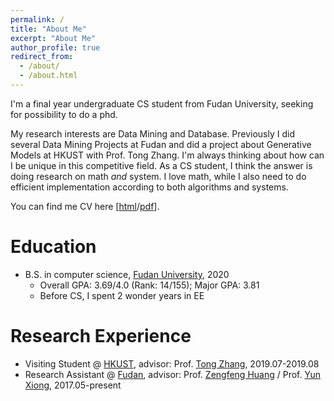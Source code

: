 ```yaml
---
permalink: /
title: "About Me"
excerpt: "About Me"
author_profile: true
redirect_from: 
  - /about/
  - /about.html
---
```


I'm a final year undergraduate CS student from Fudan University, seeking for possibility to do a phd.

My research interests are Data Mining and Database. Previously I did several Data Mining Projects at Fudan and did a project about Generative Models at HKUST with Prof. Tong Zhang. I'm always thinking about how can I be unique in this competitive field. As a CS student, I think the answer is doing research on math *and* system. I love math, while I also need to do efficient implementation according to both algorithms and systems.

You can find me CV here [[html](https://haicang.github.io/cv/)/[pdf](https://haicang.github.io/files/HaicangZhou.pdf)].

# Education

- B.S. in computer science, [Fudan University](https://www.fudan.edu.cn/en/), 2020
	- Overall GPA: 3.69/4.0 (Rank: 14/155); Major GPA: 3.81
	- Before CS, I spent 2 wonder years in EE

# Research Experience

- Visiting Student @ [HKUST](https://www.ust.hk/), advisor: Prof. [Tong Zhang](http://tongzhang-ml.org/), 2019.07-2019.08
- Research Assistant @ [Fudan](https://www.fudan.edu.cn/en/), advisor: Prof. [Zengfeng Huang](http://www.cse.ust.hk/~huangzf/) / Prof. [Yun Xiong](http://www.cs.fudan.edu.cn/?page_id=1979), 2017.05-present